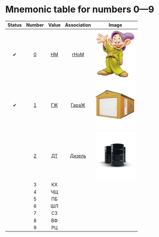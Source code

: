 # Mnemonic table for numbers 0&mdash;9

| Status | Number | Value | Association | Image |
| :---: | :---: | :---: | :---: | :---: |
| &#10004; | [0](./0/) | [НМ](./0/) | [гНоМ](./0/) | <img src="https://github.com/sharkich/nemonic/blob/master/cards/10/0/0.png?raw=true" width="125" height="150" alt="0 - гНоМ"> |
| &#10004; | [1](./1/) | [ГЖ](./1/) | [ГараЖ](./1/) | <img src="https://github.com/sharkich/nemonic/blob/master/cards/10/1/1.png?raw=true" width="125" height="150" alt="1 - ГараЖ"> |
| | [2](./2/) | [ДТ](./2/) | [Дизель](./2/) | <img src="https://github.com/sharkich/nemonic/blob/master/cards/10/2/2.png?raw=true" width="125" height="150" alt="2 - Дизель"> |
| | 3 | КХ | | |
| | 4 | ЧЩ | | |
| | 5 | ПБ | | |
| | 6 | ШЛ | | |
| | 7 | СЗ | | |
| | 8 | ВФ | | |
| | 9 | РЦ | | |